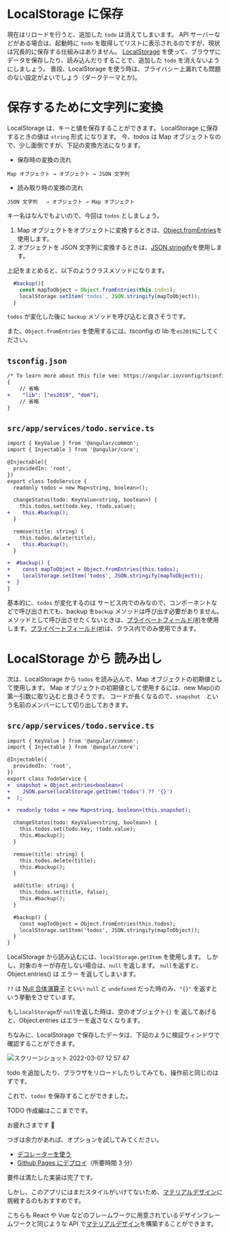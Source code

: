 [プライベートフィールド]: https://developer.mozilla.org/ja/docs/Web/JavaScript/Reference/Classes/Private_class_fields
[マテリアルデザイン]: https://material.angular.io/

# LocalStorage に保存

現在はリロードを行うと、追加した `todo` は消えてしまいます。
API サーバーなどがある場合は、起動時に `todo` を取得してリストに表示されるのですが、現状は冗長的に保存する仕組みはありません。
[LocalStorage](https://developer.mozilla.org/ja/docs/Web/API/Window/localStorage) を使って、ブラウザにデータを保存したり、読み込んだりすることで、追加した `todo` を消えないようにしましょう。
普段、LocalStorage を使う時は、プライバシー上漏れても問題のない設定がよいでしょう（ダークテーマとか)。

# 保存するために文字列に変換

LocalStorage は、キーと値を保存することができます。
LocalStorage に保存するときの値は `string` 形式 になります。
今、todos は Map オブジェクトなので、少し面倒ですが、下記の変換方法になります。

- 保存時の変換の流れ

```fish
Map オブジェクト → オブジェクト → JSON 文字列
```

- 読み取り時の変換の流れ

```fish
JSON 文字列　 → オブジェクト → Map オブジェクト
```

キー名はなんでもよいので、今回は `todos` としましょう。

1. Map オブジェクトをオブジェクトに変換するときは、[Object.fromEntries](https://developer.mozilla.org/ja/docs/Web/JavaScript/Reference/Global_Objects/Object/fromEntries)を使用します。
2. オブジェクトを JSON 文字列に変換するときは、[JSON.stringify](https://developer.mozilla.org/ja/docs/Web/JavaScript/Reference/Global_Objects/JSON/stringify)を使用します。

上記をまとめると、以下のようクラスメソッドになります。

```typescript
  #backup(){
    const mapToObject = Object.fromEntries(this.todos);
    localStorage.setItem('todos', JSON.stringify(mapToObject));
  }
```

`todos` が変化した後に `backup` メソッドを呼び込むと良さそうです。

また、`Object.fromEntries` を使用するには、tsconfig の lib を`es2019`にしてください。

## **`tsconfig.json`**

```diff
/* To learn more about this file see: https://angular.io/config/tsconfig. */
{
    // 省略
+    "lib": ["es2019", "dom"],
    // 省略
}
```

## **`src/app/services/todo.service.ts`**

```diff
import { KeyValue } from '@angular/common';
import { Injectable } from '@angular/core';

@Injectable({
  providedIn: 'root',
})
export class TodoService {
  readonly todos = new Map<string, boolean>();

  changeStatus(todo: KeyValue<string, boolean>) {
    this.todos.set(todo.key, !todo.value);
+    this.#backup();
  }

  remove(title: string) {
    this.todos.delete(title);
+    this.#backup();
  }

+  #backup() {
+    const mapToObject = Object.fromEntries(this.todos);
+    localStorage.setItem('todos', JSON.stringify(mapToObject));
+  }
}
```

基本的に、`todos` が変化するのは サービス内でのみなので、コンポーネントなどで呼び出されても、backup を`backup` メソッドは呼び出す必要がありません。 メソッドとして呼び出させたくないときは、[プライベートフィールド(#)][プライベートフィールド]を使用します。[プライベートフィールド(#)][プライベートフィールド]は、クラス内でのみ使用できます。

# LocalStorage から 読み出し

次は、LocalStorage から `todos` を読み込んで、Map オブジェクトの初期値として使用します。
Map オブジェクトの初期値として使用するには、new Map()の第一引数に取り込むと良さそうです。
コードが長くなるので、`snapshot`　という名前のメンバーにして切り出しておきます。

## **`src/app/services/todo.service.ts`**

```diff
import { KeyValue } from '@angular/common';
import { Injectable } from '@angular/core';

@Injectable({
  providedIn: 'root',
})
export class TodoService {
+  snapshot = Object.entries<boolean>(
+    JSON.parse(localStorage.getItem('todos') ?? '{}')
+  );

+  readonly todos = new Map<string, boolean>(this.snapshot);

  changeStatus(todo: KeyValue<string, boolean>) {
    this.todos.set(todo.key, !todo.value);
    this.#backup();
  }

  remove(title: string) {
    this.todos.delete(title);
    this.#backup();
  }

  add(title: string) {
    this.todos.set(title, false);
    this.#backup();
  }

  #backup() {
    const mapToObject = Object.fromEntries(this.todos);
    localStorage.setItem('todos', JSON.stringify(mapToObject));
  }
}
```

LocalStorage から読み込むには、`localStorage.getItem` を使用します。
しかし、対象のキーが存在しない場合は、`null` を返します。
`null`を返すと、Object.entries() は エラー を返してしまいます。

`??` は [Null 合体演算子](https://developer.mozilla.org/ja/docs/Web/JavaScript/Reference/Operators/Nullish_coalescing_operator) といい `null` と `undefined` だった時のみ、`"{}"` を返すという挙動をさせています。

もし`localStorage`が `null`を返した時は、空のオブジェクト`{}` を 返してあげると、Object.entries はエラーを返さなくなります。

ちなみに、LocalStorage で保存したデータは、下記のように検証ウィンドウで確認することができます。

![スクリーンショット 2022-03-07 12 57 47](https://user-images.githubusercontent.com/20474933/156965521-19a530be-bddd-4653-8cec-ad7633d4e3f0.png)

todo を追加したり、ブラウザをリロードしたりしてみても、操作前と同じのはずです。

これで、`todos` を保存することができました。

TODO 作成編はここまでです。

お疲れさまです 🐴

つぎは余力があれば、オプションを試してみてください。

- [デコレーターを使う](https://github.com/yuyakinjo/angular-todo/blob/main/markdowns/decorator.md)
- [Github Pages にデプロイ](https://github.com/yuyakinjo/angular-todo/blob/main/markdowns/deploy.md)（所要時間 3 分）

要件は満たした実装は完了です。

しかし、このアプリにはまだスタイルがいけてないため、[マテリアルデザイン][マテリアルデザイン]に挑戦するのもおすすめです。

こちらも React や Vue などのフレームワークに用意されているデザインフレームワークと同じような API で[マテリアルデザイン][マテリアルデザイン]を構築することができます。

